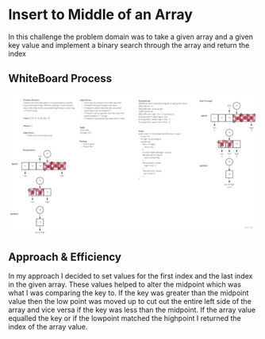 # Insert to Middle of an Array

In this challenge the problem domain was to take a given array and a given key value and implement a binary search through the array and return the index

## WhiteBoard Process

![Code Challenge 03](../datastructures/lib/src/main/java/codechallenges/imgs/CodeChallenge03.jpg)

## Approach & Efficiency

In my approach I decided to set values for the first index and the last index in the given array. These values helped to alter the midpoint which was what I was comparing the key to. If the key was greater than the midpoint value then the low point was moved up to cut out the entire left side of the array and vice versa if the key was less than the midpoint. If the array value equalled the key or if the lowpoint matched the highpoint I returned the index of the array value.
